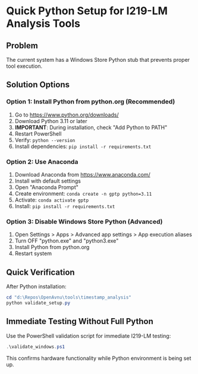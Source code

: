 # Quick Python Setup for I219-LM Analysis Tools

## Problem
The current system has a Windows Store Python stub that prevents proper tool execution.

## Solution Options

### Option 1: Install Python from python.org (Recommended)
1. Go to https://www.python.org/downloads/
2. Download Python 3.11 or later
3. **IMPORTANT**: During installation, check "Add Python to PATH"
4. Restart PowerShell
5. Verify: `python --version`
6. Install dependencies: `pip install -r requirements.txt`

### Option 2: Use Anaconda
1. Download Anaconda from https://www.anaconda.com/
2. Install with default settings
3. Open "Anaconda Prompt"
4. Create environment: `conda create -n gptp python=3.11`
5. Activate: `conda activate gptp`
6. Install: `pip install -r requirements.txt`

### Option 3: Disable Windows Store Python (Advanced)
1. Open Settings > Apps > Advanced app settings > App execution aliases
2. Turn OFF "python.exe" and "python3.exe"
3. Install Python from python.org
4. Restart system

## Quick Verification
After Python installation:
```powershell
cd "d:\Repos\OpenAvnu\tools\timestamp_analysis"
python validate_setup.py
```

## Immediate Testing Without Full Python
Use the PowerShell validation script for immediate I219-LM testing:
```powershell
.\validate_windows.ps1
```

This confirms hardware functionality while Python environment is being set up.
